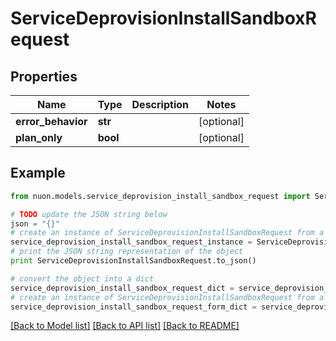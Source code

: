 # ServiceDeprovisionInstallSandboxRequest


## Properties

Name | Type | Description | Notes
------------ | ------------- | ------------- | -------------
**error_behavior** | **str** |  | [optional] 
**plan_only** | **bool** |  | [optional] 

## Example

```python
from nuon.models.service_deprovision_install_sandbox_request import ServiceDeprovisionInstallSandboxRequest

# TODO update the JSON string below
json = "{}"
# create an instance of ServiceDeprovisionInstallSandboxRequest from a JSON string
service_deprovision_install_sandbox_request_instance = ServiceDeprovisionInstallSandboxRequest.from_json(json)
# print the JSON string representation of the object
print ServiceDeprovisionInstallSandboxRequest.to_json()

# convert the object into a dict
service_deprovision_install_sandbox_request_dict = service_deprovision_install_sandbox_request_instance.to_dict()
# create an instance of ServiceDeprovisionInstallSandboxRequest from a dict
service_deprovision_install_sandbox_request_form_dict = service_deprovision_install_sandbox_request.from_dict(service_deprovision_install_sandbox_request_dict)
```
[[Back to Model list]](../README.md#documentation-for-models) [[Back to API list]](../README.md#documentation-for-api-endpoints) [[Back to README]](../README.md)


